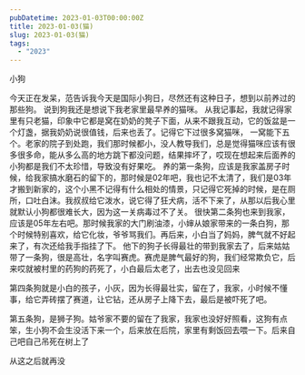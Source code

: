 ```yaml
---
pubDatetime: 2023-01-03T00:00:00Z
title: 2023-01-03(猫)
slug: 2023-01-03(猫)
tags:
  - "2023"
---
```


小狗

今天正在发呆，范告诉我今天是国际小狗日，尽然还有这种日子，想到以前养过的那些狗。 说到狗我还是想说下我老家里最早养的猫咪。
从我记事起，我就记得家里有只老猫，印象中它都是窝在奶奶的凳子下面，从来不跟我互动，它的饭盆是一个灯盏，据我奶奶说很值钱，后来也丢了。记得它下过很多窝猫咪， 一窝能下五个。老家的院子到处跑，我们那时候都小，没人教导我们，总是觉得猫咪应该有很多很多命，能从多么高的地方跳下都没问题，结果摔坏了，哎现在想起来后面养的小狗都是我们不太珍惜，导致没有好果吃。
养的第一条狗，应该是我家盖房子时候，给我家搞水磨石的留下的，那时候是02年吧，我也记不太清了，我们是03年才搬到新家的，这个小黑不记得有什么相处的情景，只记得它死掉的时候，是在厕所，口吐白沫。我叔叔给它泼水，说它得了狂犬病，活不下来了，从那以后我心里就默认小狗都很难长大，因为这一关病毒过不了关。
很快第二条狗也来到我家，应该是05年左右吧。那时候我家的大门刷油漆，小婶从娘家带来的一条白狗，那个时候特别喜欢，给它化妆，爷爷骂我们。再后来，小白当了妈妈，脾气就不好起来了，有次还给我手指挂了下。 他下的狗子长得最壮的带到我家去了，后来姑姑带了一条狗，很是高壮，名字叫赛虎。赛虎是脾气最好的狗，我们经常欺负它，后来哎就被村里的药狗的药死了，小白最后太老了，出去也没见回来

第四条狗就是小白的孩子，小灰，因为长得最壮实，留在了，我家，小时候不懂事，给它弄砖摆了赛道，让它钻，还从房子上降下去，最后是被吓死了吧。

第五条狗，是狮子狗。姑爷家不要的留在了我家，我家也没好好照看，这狗有点笨，生小狗不会生没活下来一个，后来放在后院，家里有剩饭回去喂一下。后来自己吧自己吊死在树上了

从这之后就再没
